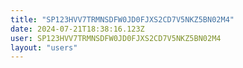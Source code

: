```yaml
---
title: "SP123HVV7TRMNSDFW0JD0FJXS2CD7V5NKZ5BN02M4"
date: 2024-07-21T18:38:16.123Z
user: SP123HVV7TRMNSDFW0JD0FJXS2CD7V5NKZ5BN02M4
layout: "users"
---
```

    